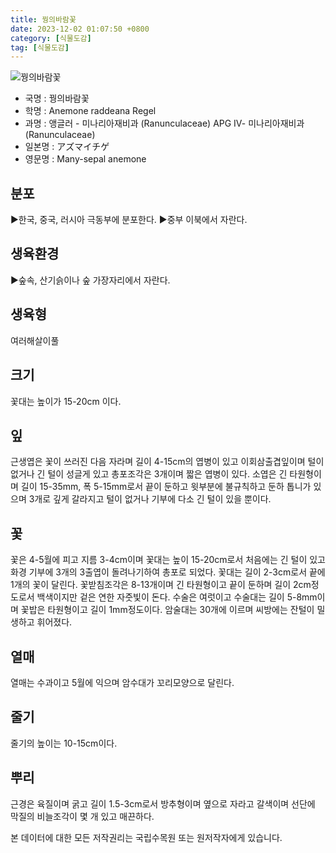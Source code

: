 ```yaml
---
title: 꿩의바람꽃
date: 2023-12-02 01:07:50 +0800
category: [식물도감]
tag: [식물도감]
---
```




![꿩의바람꽃](/fileUpload/plants/basic/Ranunculaceae/Anemone/14084/14084_1_th2.jpg)
- 국명 : 꿩의바람꽃
- 학명 : Anemone raddeana Regel
- 과명 : 앵글러 - 미나리아재비과 (Ranunculaceae) APG Ⅳ- 미나리아재비과 (Ranunculaceae)
- 일본명 : アズマイチゲ
- 영문명 : Many-sepal anemone


## 분포
▶한국, 중국, 러시아 극동부에 분포한다.▶중부 이북에서 자란다.
## 생육환경
▶숲속, 산기슭이나 숲 가장자리에서 자란다.
## 생육형
여러해살이풀 
## 크기
꽃대는 높이가 15-20cm 이다.
## 잎
근생엽은 꽃이 쓰러진 다음 자라며 길이 4-15cm의 엽병이 있고 이회삼출겹잎이며 털이 없거나 긴 털이 성글게 있고 총포조각은 3개이며 짧은 엽병이 있다. 소엽은 긴 타원형이며 길이 15-35mm, 폭 5-15mm로서 끝이 둔하고 윗부분에 불규칙하고 둔하 톱니가 있으며 3개로 깊게 갈라지고 털이 없거나 기부에 다소 긴 털이 있을 뿐이다.
## 꽃
꽃은 4-5월에 피고 지름 3-4cm이며 꽃대는 높이 15-20cm로서 처음에는 긴 털이 있고 화경 기부에 3개의 3출엽이 돌려나기하여 총포로 되었다. 꽃대는 길이 2-3cm로서 끝에 1개의 꽃이 달린다. 꽃받침조각은 8-13개이며 긴 타원형이고 끝이 둔하며 길이 2cm정도로서 백색이지만 겉은 연한 자줏빛이 돈다. 수술은 여럿이고 수술대는 길이 5-8mm이며 꽃밥은 타원형이고 길이 1mm정도이다. 암술대는 30개에 이르며 씨방에는 잔털이 밀생하고 휘어졌다.
## 열매
열매는 수과이고 5월에 익으며 암수대가 꼬리모양으로 달린다.
## 줄기
줄기의 높이는 10-15cm이다.
## 뿌리
근경은 육질이며 굵고 길이 1.5-3cm로서 방추형이며 옆으로 자라고 갈색이며 선단에 막질의 비늘조각이 몇 개 있고 매끈하다.






본 데이터에 대한 모든 저작권리는 국립수목원 또는 원저작자에게 있습니다.

